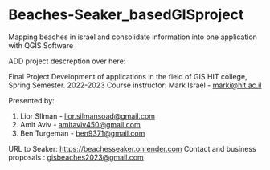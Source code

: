 # Beaches-Seaker_basedGISproject

Mapping beaches in israel and consolidate information into one application with QGIS Software

ADD project descreption over here:









Final Project Development of applications in the field of GIS 
HIT college, Spring Semester. 2022-2023
Course instructor: Mark Israel - marki@hit.ac.il

Presented by:
1.  Lior SIlman - lior.silmansoad@gmail.com
2.  Amit Aviv - amitaviv450@gmail.com
3. Ben Turgeman - ben9371@gmail.com


URL to Seaker: https://beachesseaker.onrender.com 
Contact and business proposals : gisbeaches2023@gmail.com